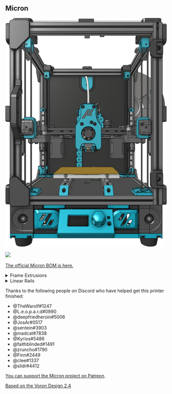 ## Micron

![Rendering of a Micron build](Images/micron-hero.png)

[![](https://img.shields.io/discord/825469421346226226?color=teal&label=Micron&logo=discord&logoColor=fafafa)](https://discord.gg/doomcube)

[The official Micron BOM is here.](https://docs.google.com/spreadsheets/d/1caKSc-EukVpRgN67_by_hdzVPlExSRQ66j3OXlEmcCU)

<details>
    <summary>
    Frame Extrusions
    </summary>


Misumi Part #  |Qty | Notes
 ----|----|----|
HFS3-1515-300 |4 | Blind holes need to be drilled
HFS3-1515-220 |10| Ends need to be tapped (M3)
HFS3-1515-205 |2 |
HFS3-1515-190 |1 |
HFS3-1515-125 |1 |
</details>


<details>
    <summary>
    Linear Rails
    </summary>

Part  | Qty | Length
-----|----|-----|
MGN7H | 6 | 150mm
MGN9C | 1 | 150mm
</details>




Thanks to the following people on Discord who have helped get this printer finished:

- @TheWarolf#1247
- @L.e.o.p.a.r.d#0990
- @deepfriedheroin#5006
- @JosAr#0517
- @sentein#3903
- @madcat#7838
- @Kyrios#5486
- @faithblinded#1491
- @zruncho#1790
- @Finn#2449
- @clee#1337
- @slidr#4412

[You can support the Micron project on Patreon](https://www.patreon.com/user?u=27661824&fan_landing=true).

[Based on the Voron Design 2.4](https://github.com/VoronDesign/Voron-2)
